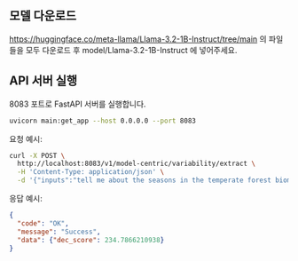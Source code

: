 ## 모델 다운로드
https://huggingface.co/meta-llama/Llama-3.2-1B-Instruct/tree/main 의 파일들을 모두 다운로드 후 model/Llama-3.2-1B-Instruct 에 넣어주세요.

## API 서버 실행

8083 포트로 FastAPI 서버를 실행합니다.

```bash
uvicorn main:get_app --host 0.0.0.0 --port 8083
```

요청 예시:

```bash
curl -X POST \
  http://localhost:8083/v1/model-centric/variability/extract \
  -H 'Content-Type: application/json' \
  -d '{"inputs":"tell me about the seasons in the temperate forest biome."}'
```

응답 예시:

```json
{
  "code": "OK",
  "message": "Success",
  "data": {"dec_score": 234.7866210938}
}
```


